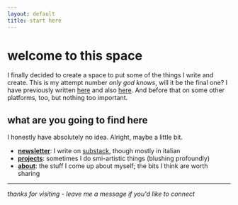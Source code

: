 ```yaml
---
layout: default
title: start here
---
```


# welcome to this space
I finally decided to create a space to put some of the things I write and create.
This is my attempt number _only god knows_, will it be the final one?
I have previously written [here](https://runningoutofshrimp.wordpress.com/) and also [here](https://theyjustwriteitoff.blogspot.com/). And before that on some other platforms, too, but nothing too important.

## what are you going to find here
I honestly have absolutely no idea. Alright, maybe a little bit.

- **[newsletter](/pages/newsletter/)**: I write on [substack](https://paolamasuzzo.substack.com/), though mostly in italian
- **[projects](/pages/projects/)**: sometimes I do smi-artistic things (blushing profoundly)
- **[about](/pages/about/)**: the stuff I come up about myself; the bits I think are worth sharing

---

*thanks for visiting - leave me a message if you'd like to connect*

